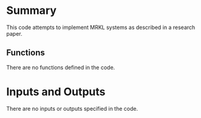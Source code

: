 # Summary
This code attempts to implement MRKL systems as described in a research paper.

## Functions
There are no functions defined in the code.

# Inputs and Outputs
There are no inputs or outputs specified in the code.

